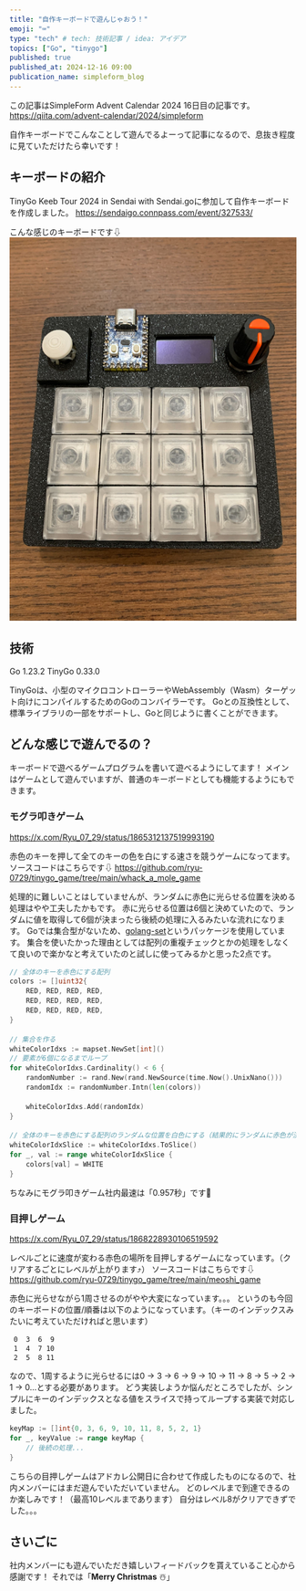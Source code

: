 ```yaml
---
title: "自作キーボードで遊んじゃおう！"
emoji: "⌨️"
type: "tech" # tech: 技術記事 / idea: アイデア
topics: ["Go", "tinygo"]
published: true
published_at: 2024-12-16 09:00
publication_name: simpleform_blog
---
```


この記事はSimpleForm Advent Calendar 2024 16日目の記事です。
https://qiita.com/advent-calendar/2024/simpleform

自作キーボードでこんなことして遊んでるよーって記事になるので、息抜き程度に見ていただけたら幸いです！

## キーボードの紹介
TinyGo Keeb Tour 2024 in Sendai with Sendai.goに参加して自作キーボードを作成しました。
https://sendaigo.connpass.com/event/327533/

こんな感じのキーボードです⇩
![自作キーボード](/images/110df88dc2933b/IMG_3267.jpg)

## 技術
Go 1.23.2
TinyGo 0.33.0

TinyGoは、小型のマイクロコントローラーやWebAssembly（Wasm）ターゲット向けにコンパイルするためのGoのコンバイラーです。
Goとの互換性として、標準ライブラリの一部をサポートし、Goと同じように書くことができます。

## どんな感じで遊んでるの？
キーボードで遊べるゲームプログラムを書いて遊べるようにしてます！
メインはゲームとして遊んでいますが、普通のキーボードとしても機能するようにもできます。

### モグラ叩きゲーム
https://x.com/Ryu_07_29/status/1865312137519993190

赤色のキーを押して全てのキーの色を白にする速さを競うゲームになってます。
ソースコードはこちらです⇩
https://github.com/ryu-0729/tinygo_game/tree/main/whack_a_mole_game

処理的に難しいことはしていませんが、ランダムに赤色に光らせる位置を決める処理はやや工夫したかもです。
赤に光らせる位置は6個と決めていたので、ランダムに値を取得して6個が決まったら後続の処理に入るみたいな流れになります。
Goでは集合型がないため、[golang-set](https://pkg.go.dev/github.com/deckarep/golang-set#section-readme)というパッケージを使用しています。
集合を使いたかった理由としては配列の重複チェックとかの処理をしなくて良いので楽かなと考えていたのと試しに使ってみるかと思った2点です。

```go
// 全体のキーを赤色にする配列
colors := []uint32{
	RED, RED, RED, RED,
	RED, RED, RED, RED,
	RED, RED, RED, RED,
}

// 集合を作る
whiteColorIdxs := mapset.NewSet[int]()
// 要素が6個になるまでループ
for whiteColorIdxs.Cardinality() < 6 {
	randomNumber := rand.New(rand.NewSource(time.Now().UnixNano()))
	randomIdx := randomNumber.Intn(len(colors))

	whiteColorIdxs.Add(randomIdx)
}

// 全体のキーを赤色にする配列のランダムな位置を白色にする（結果的にランダムに赤色が決まる）
whiteColorIdxSlice := whiteColorIdxs.ToSlice()
for _, val := range whiteColorIdxSlice {
	colors[val] = WHITE
}
```

ちなみにモグラ叩きゲーム社内最速は「0.957秒」です🎊

### 目押しゲーム
https://x.com/Ryu_07_29/status/1868228930106519592

レベルごとに速度が変わる赤色の場所を目押しするゲームになっています。（クリアするごとにレベルが上がります⤴️）
ソースコードはこちらです⇩
https://github.com/ryu-0729/tinygo_game/tree/main/meoshi_game

赤色に光らせながら1周させるのがやや大変になっています。。。
というのも今回のキーボードの位置/順番は以下のようになっています。（キーのインデックスみたいに考えていただければと思います）

```
 0  3  6  9
 1  4  7 10
 2  5  8 11
```

なので、1周するように光らせるには0 -> 3 -> 6 -> 9 -> 10 -> 11 -> 8 -> 5 -> 2 -> 1 -> 0...とする必要があります。
どう実装しようか悩んだところでしたが、シンプルにキーのインデックスとなる値をスライスで持ってループする実装で対応しました。

```go
keyMap := []int{0, 3, 6, 9, 10, 11, 8, 5, 2, 1}
for _, keyValue := range keyMap {
    // 後続の処理...
}
```

こちらの目押しゲームはアドカレ公開日に合わせて作成したものになるので、社内メンバーにはまだ遊んでいただいていません。
どのレベルまで到達できるのか楽しみです！（最高10レベルまであります）
自分はレベル8がクリアできずでした。。。

## さいごに
社内メンバーにも遊んでいただき嬉しいフィードバックを貰えていること心から感謝です！
それでは「**Merry Christmas** ☃️」

